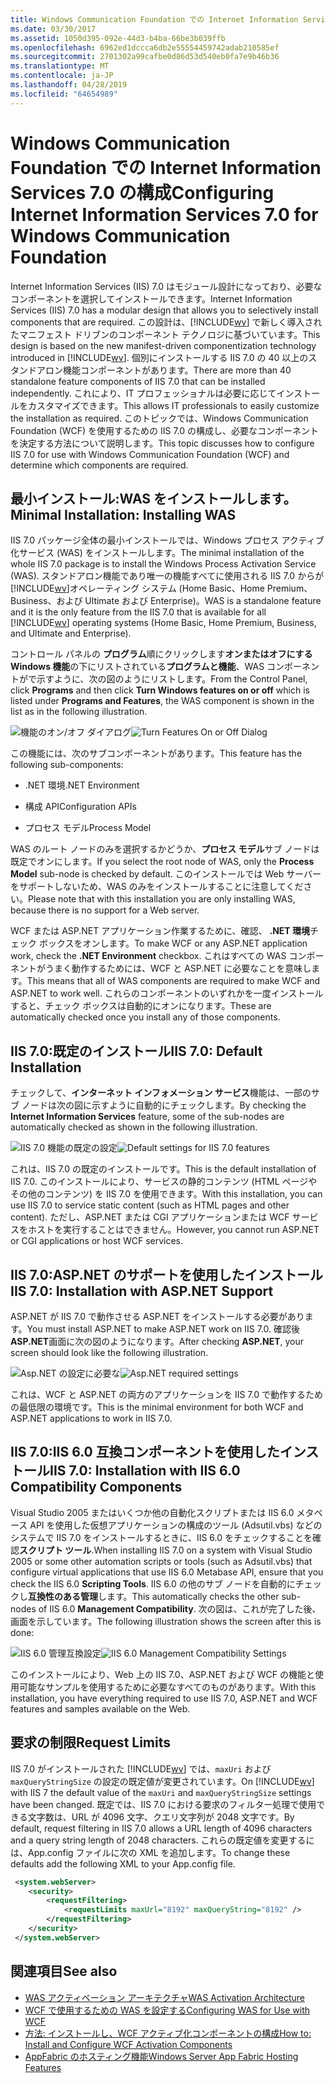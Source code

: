 ```yaml
---
title: Windows Communication Foundation での Internet Information Services 7.0 の構成
ms.date: 03/30/2017
ms.assetid: 1050d395-092e-44d3-b4ba-66be3b039ffb
ms.openlocfilehash: 6962ed1dccca6db2e55554459742adab210585ef
ms.sourcegitcommit: 2701302a99cafbe0d86d53d540eb0fa7e9b46b36
ms.translationtype: MT
ms.contentlocale: ja-JP
ms.lasthandoff: 04/28/2019
ms.locfileid: "64654989"
---
```

# <a name="configuring-internet-information-services-70-for-windows-communication-foundation"></a><span data-ttu-id="03305-102">Windows Communication Foundation での Internet Information Services 7.0 の構成</span><span class="sxs-lookup"><span data-stu-id="03305-102">Configuring Internet Information Services 7.0 for Windows Communication Foundation</span></span>

<span data-ttu-id="03305-103">Internet Information Services (IIS) 7.0 はモジュール設計になっており、必要なコンポーネントを選択してインストールできます。</span><span class="sxs-lookup"><span data-stu-id="03305-103">Internet Information Services (IIS) 7.0 has a modular design that allows you to selectively install components that are required.</span></span> <span data-ttu-id="03305-104">この設計は、[!INCLUDE[wv](../../../../includes/wv-md.md)] で新しく導入されたマニフェスト ドリブンのコンポーネント テクノロジに基づいています。</span><span class="sxs-lookup"><span data-stu-id="03305-104">This design is based on the new manifest-driven componentization technology introduced in [!INCLUDE[wv](../../../../includes/wv-md.md)].</span></span> <span data-ttu-id="03305-105">個別にインストールする IIS 7.0 の 40 以上のスタンドアロン機能コンポーネントがあります。</span><span class="sxs-lookup"><span data-stu-id="03305-105">There are more than 40 standalone feature components of IIS 7.0 that can be installed independently.</span></span> <span data-ttu-id="03305-106">これにより、IT プロフェッショナルは必要に応じてインストールをカスタマイズできます。</span><span class="sxs-lookup"><span data-stu-id="03305-106">This allows IT professionals to easily customize the installation as required.</span></span> <span data-ttu-id="03305-107">このトピックでは、Windows Communication Foundation (WCF) を使用するための IIS 7.0 の構成し、必要なコンポーネントを決定する方法について説明します。</span><span class="sxs-lookup"><span data-stu-id="03305-107">This topic discusses how to configure IIS 7.0 for use with Windows Communication Foundation (WCF) and determine which components are required.</span></span>

## <a name="minimal-installation-installing-was"></a><span data-ttu-id="03305-108">最小インストール:WAS をインストールします。</span><span class="sxs-lookup"><span data-stu-id="03305-108">Minimal Installation: Installing WAS</span></span>
 <span data-ttu-id="03305-109">IIS 7.0 パッケージ全体の最小インストールでは、Windows プロセス アクティブ化サービス (WAS) をインストールします。</span><span class="sxs-lookup"><span data-stu-id="03305-109">The minimal installation of the whole IIS 7.0 package is to install the Windows Process Activation Service (WAS).</span></span> <span data-ttu-id="03305-110">スタンドアロン機能であり唯一の機能すべてに使用される IIS 7.0 からが[!INCLUDE[wv](../../../../includes/wv-md.md)]オペレーティング システム (Home Basic、Home Premium、Business、および Ultimate および Enterprise)。</span><span class="sxs-lookup"><span data-stu-id="03305-110">WAS is a standalone feature and it is the only feature from the IIS 7.0 that is available for all [!INCLUDE[wv](../../../../includes/wv-md.md)] operating systems (Home Basic, Home Premium, Business, and Ultimate and Enterprise).</span></span>

 <span data-ttu-id="03305-111">コントロール パネルの **プログラム**順にクリックします**オンまたはオフにする Windows 機能**の下にリストされている**プログラムと機能**、WAS コンポーネントがで示すように、次の図のようにリストします。</span><span class="sxs-lookup"><span data-stu-id="03305-111">From the Control Panel, click **Programs** and then click **Turn Windows features on or off** which is listed under **Programs and Features**, the WAS component is shown in the list as in the following illustration.</span></span>

 <span data-ttu-id="03305-112">![機能のオン/オフ ダイアログ](../../../../docs/framework/wcf/feature-details/media/wcfc-turnfeaturesonoroffs.gif "wcfc_TurnFeaturesOnOrOffs")</span><span class="sxs-lookup"><span data-stu-id="03305-112">![Turn Features On or Off Dialog](../../../../docs/framework/wcf/feature-details/media/wcfc-turnfeaturesonoroffs.gif "wcfc_TurnFeaturesOnOrOffs")</span></span>

 <span data-ttu-id="03305-113">この機能には、次のサブコンポーネントがあります。</span><span class="sxs-lookup"><span data-stu-id="03305-113">This feature has the following sub-components:</span></span>

- <span data-ttu-id="03305-114">.NET 環境</span><span class="sxs-lookup"><span data-stu-id="03305-114">.NET Environment</span></span>

- <span data-ttu-id="03305-115">構成 API</span><span class="sxs-lookup"><span data-stu-id="03305-115">Configuration APIs</span></span>

- <span data-ttu-id="03305-116">プロセス モデル</span><span class="sxs-lookup"><span data-stu-id="03305-116">Process Model</span></span>

 <span data-ttu-id="03305-117">WAS のルート ノードのみを選択するかどうか、**プロセス モデル**サブ ノードは既定でオンにします。</span><span class="sxs-lookup"><span data-stu-id="03305-117">If you select the root node of WAS, only the **Process Model** sub-node is checked by default.</span></span> <span data-ttu-id="03305-118">このインストールでは Web サーバーをサポートしないため、WAS のみをインストールすることに注意してください。</span><span class="sxs-lookup"><span data-stu-id="03305-118">Please note that with this installation you are only installing WAS, because there is no support for a Web server.</span></span>

 <span data-ttu-id="03305-119">WCF または ASP.NET アプリケーション作業するために、確認、 **.NET 環境**チェック ボックスをオンします。</span><span class="sxs-lookup"><span data-stu-id="03305-119">To make WCF or any ASP.NET application work, check the **.NET Environment** checkbox.</span></span> <span data-ttu-id="03305-120">これはすべての WAS コンポーネントがうまく動作するためには、WCF と ASP.NET に必要なことを意味します。</span><span class="sxs-lookup"><span data-stu-id="03305-120">This means that all of WAS components are required to make WCF and ASP.NET to work well.</span></span> <span data-ttu-id="03305-121">これらのコンポーネントのいずれかを一度インストールすると、チェック ボックスは自動的にオンになります。</span><span class="sxs-lookup"><span data-stu-id="03305-121">These are automatically checked once you install any of those components.</span></span>

## <a name="iis-70-default-installation"></a><span data-ttu-id="03305-122">IIS 7.0:既定のインストール</span><span class="sxs-lookup"><span data-stu-id="03305-122">IIS 7.0: Default Installation</span></span>
 <span data-ttu-id="03305-123">チェックして、**インターネット インフォメーション サービス**機能は、一部のサブ ノードは次の図に示すように自動的にチェックします。</span><span class="sxs-lookup"><span data-stu-id="03305-123">By checking the **Internet Information Services** feature, some of the sub-nodes are automatically checked as shown in the following illustration.</span></span>

 <span data-ttu-id="03305-124">![IIS 7.0 機能の既定の設定](../../../../docs/framework/wcf/feature-details/media/wcfc-turningfeaturesonoroff2.gif "wcfc_TurningFeaturesOnOrOff2")</span><span class="sxs-lookup"><span data-stu-id="03305-124">![Default settings for IIS 7.0 features](../../../../docs/framework/wcf/feature-details/media/wcfc-turningfeaturesonoroff2.gif "wcfc_TurningFeaturesOnOrOff2")</span></span>

 <span data-ttu-id="03305-125">これは、IIS 7.0 の既定のインストールです。</span><span class="sxs-lookup"><span data-stu-id="03305-125">This is the default installation of IIS 7.0.</span></span> <span data-ttu-id="03305-126">このインストールにより、サービスの静的コンテンツ (HTML ページやその他のコンテンツ) を IIS 7.0 を使用できます。</span><span class="sxs-lookup"><span data-stu-id="03305-126">With this installation, you can use IIS 7.0 to service static content (such as HTML pages and other content).</span></span> <span data-ttu-id="03305-127">ただし、ASP.NET または CGI アプリケーションまたは WCF サービスをホストを実行することはできません。</span><span class="sxs-lookup"><span data-stu-id="03305-127">However, you cannot run ASP.NET or CGI applications or host WCF services.</span></span>

## <a name="iis-70-installation-with-aspnet-support"></a><span data-ttu-id="03305-128">IIS 7.0:ASP.NET のサポートを使用したインストール</span><span class="sxs-lookup"><span data-stu-id="03305-128">IIS 7.0: Installation with ASP.NET Support</span></span>
 <span data-ttu-id="03305-129">ASP.NET が IIS 7.0 で動作させる ASP.NET をインストールする必要があります。</span><span class="sxs-lookup"><span data-stu-id="03305-129">You must install ASP.NET to make ASP.NET work on IIS 7.0.</span></span> <span data-ttu-id="03305-130">確認後**ASP.NET**画面に次の図のようになります。</span><span class="sxs-lookup"><span data-stu-id="03305-130">After checking **ASP.NET**, your screen should look like the following illustration.</span></span>

 <span data-ttu-id="03305-131">![Asp.NET の設定に必要な](../../../../docs/framework/wcf/feature-details/media/wcfc-trunfeaturesonoroff3s.gif "wcfc_TrunFeaturesOnOrOFf3s")</span><span class="sxs-lookup"><span data-stu-id="03305-131">![Asp.NET required settings](../../../../docs/framework/wcf/feature-details/media/wcfc-trunfeaturesonoroff3s.gif "wcfc_TrunFeaturesOnOrOFf3s")</span></span>

 <span data-ttu-id="03305-132">これは、WCF と ASP.NET の両方のアプリケーションを IIS 7.0 で動作するための最低限の環境です。</span><span class="sxs-lookup"><span data-stu-id="03305-132">This is the minimal environment for both WCF and ASP.NET applications to work in IIS 7.0.</span></span>

## <a name="iis-70-installation-with-iis-60-compatibility-components"></a><span data-ttu-id="03305-133">IIS 7.0:IIS 6.0 互換コンポーネントを使用したインストール</span><span class="sxs-lookup"><span data-stu-id="03305-133">IIS 7.0: Installation with IIS 6.0 Compatibility Components</span></span>
 <span data-ttu-id="03305-134">Visual Studio 2005 またはいくつか他の自動化スクリプトまたは IIS 6.0 メタベース API を使用した仮想アプリケーションの構成のツール (Adsutil.vbs) などのシステムで IIS 7.0 をインストールするときに、IIS 6.0 をチェックすることを確認**スクリプト ツール**.</span><span class="sxs-lookup"><span data-stu-id="03305-134">When installing IIS 7.0 on a system with Visual Studio 2005 or some other automation scripts or tools (such as Adsutil.vbs) that configure virtual applications that use IIS 6.0 Metabase API, ensure that you check the IIS 6.0 **Scripting Tools**.</span></span> <span data-ttu-id="03305-135">IIS 6.0 の他のサブ ノードを自動的にチェックし**互換性のある管理**します。</span><span class="sxs-lookup"><span data-stu-id="03305-135">This automatically checks the other sub-nodes of IIS 6.0 **Management Compatibility**.</span></span> <span data-ttu-id="03305-136">次の図は、これが完了した後、画面を示しています。</span><span class="sxs-lookup"><span data-stu-id="03305-136">The following illustration shows the screen after this is done:</span></span>

 <span data-ttu-id="03305-137">![IIS 6.0 管理互換設定](../../../../docs/framework/wcf/feature-details/media/scfc-turnfeaturesonoroff5s.gif "scfc_TurnFeaturesOnOrOff5s")</span><span class="sxs-lookup"><span data-stu-id="03305-137">![IIS 6.0 Management Compatibility Settings](../../../../docs/framework/wcf/feature-details/media/scfc-turnfeaturesonoroff5s.gif "scfc_TurnFeaturesOnOrOff5s")</span></span>

 <span data-ttu-id="03305-138">このインストールにより、Web 上の IIS 7.0、ASP.NET および WCF の機能と使用可能なサンプルを使用するために必要なすべてのものがあります。</span><span class="sxs-lookup"><span data-stu-id="03305-138">With this installation, you have everything required to use IIS 7.0, ASP.NET and WCF features and samples available on the Web.</span></span>

## <a name="request-limits"></a><span data-ttu-id="03305-139">要求の制限</span><span class="sxs-lookup"><span data-stu-id="03305-139">Request Limits</span></span>
 <span data-ttu-id="03305-140">IIS 7.0 がインストールされた [!INCLUDE[wv](../../../../includes/wv-md.md)] では、`maxUri` および `maxQueryStringSize` の設定の既定値が変更されています。</span><span class="sxs-lookup"><span data-stu-id="03305-140">On [!INCLUDE[wv](../../../../includes/wv-md.md)] with IIS 7 the default value of the `maxUri` and `maxQueryStringSize` settings have been changed.</span></span> <span data-ttu-id="03305-141">既定では、IIS 7.0 における要求のフィルター処理で使用できる文字数は、URL が 4096 文字、クエリ文字列が 2048 文字です。</span><span class="sxs-lookup"><span data-stu-id="03305-141">By default, request filtering in IIS 7.0 allows a URL length of 4096 characters and a query string length of 2048 characters.</span></span> <span data-ttu-id="03305-142">これらの既定値を変更するには、App.config ファイルに次の XML を追加します。</span><span class="sxs-lookup"><span data-stu-id="03305-142">To change these defaults add the following XML to your App.config file.</span></span>

```xml
 <system.webServer>
    <security>
        <requestFiltering>
            <requestLimits maxUrl="8192" maxQueryString="8192" />
        </requestFiltering>
    </security>
 </system.webServer>
 ```

## <a name="see-also"></a><span data-ttu-id="03305-143">関連項目</span><span class="sxs-lookup"><span data-stu-id="03305-143">See also</span></span>

- [<span data-ttu-id="03305-144">WAS アクティベーション アーキテクチャ</span><span class="sxs-lookup"><span data-stu-id="03305-144">WAS Activation Architecture</span></span>](../../../../docs/framework/wcf/feature-details/was-activation-architecture.md)
- [<span data-ttu-id="03305-145">WCF で使用するための WAS を設定する</span><span class="sxs-lookup"><span data-stu-id="03305-145">Configuring WAS for Use with WCF</span></span>](../../../../docs/framework/wcf/feature-details/configuring-the-wpa--service-for-use-with-wcf.md)
- [<span data-ttu-id="03305-146">方法: インストールし、WCF アクティブ化コンポーネントの構成</span><span class="sxs-lookup"><span data-stu-id="03305-146">How to: Install and Configure WCF Activation Components</span></span>](../../../../docs/framework/wcf/feature-details/how-to-install-and-configure-wcf-activation-components.md)
- [<span data-ttu-id="03305-147">AppFabric のホスティング機能</span><span class="sxs-lookup"><span data-stu-id="03305-147">Windows Server App Fabric Hosting Features</span></span>](https://go.microsoft.com/fwlink/?LinkId=201276)

